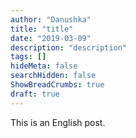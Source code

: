 ```yaml
---
author: "Danushka"
title: "title"
date: "2019-03-09"
description: "description"
tags: []
hideMeta: false
searchHidden: false
ShowBreadCrumbs: true
draft: true
---
```


This is an English post.

